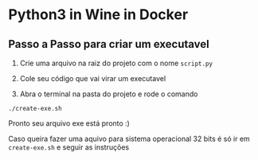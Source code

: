 # Python3 in Wine in Docker

## Passo a Passo para criar um executavel

1. Crie uma arquivo na raiz do projeto com o nome `script.py`
2. Cole seu código que vai virar um executavel

3. Abra o terminal na pasta do projeto e rode o comando

` ./create-exe.sh `

Pronto seu arquivo exe está pronto :)

Caso queira fazer uma aquivo para sistema operacional 32 bits 
é só ir em ` create-exe.sh ` e seguir as instruções